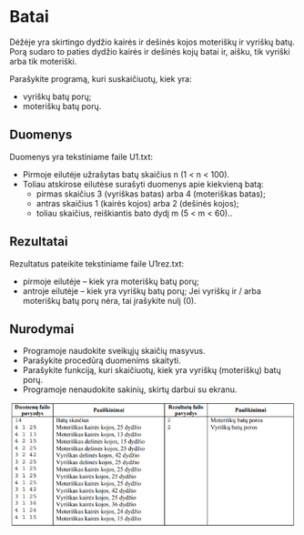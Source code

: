 # Batai
Dėžėje yra skirtingo dydžio kairės ir dešinės kojos moteriškų ir vyriškų batų. Porą sudaro to paties
dydžio kairės ir dešinės kojų batai ir, aišku, tik vyriški arba tik moteriški.

Parašykite programą, kuri suskaičiuotų, kiek yra:
- vyriškų batų porų;
- moteriškų batų porų.

## Duomenys

Duomenys yra tekstiniame faile U1.txt:
- Pirmoje eilutėje užrašytas batų skaičius n (1 < n < 100).
- Toliau atskirose eilutėse surašyti duomenys apie kiekvieną batą:
  - pirmas skaičius 3 (vyriškas batas) arba 4 (moteriškas batas);
  - antras skaičius 1 (kairės kojos) arba 2 (dešinės kojos);
  - toliau skaičius, reiškiantis bato dydį m (5 < m < 60)..

## Rezultatai

Rezultatus pateikite tekstiniame faile U1rez.txt:
- pirmoje eilutėje – kiek yra moteriškų batų porų;
-  antroje eilutėje – kiek yra vyriškų batų porų; 
Jei vyriškų ir / arba moteriškų batų porų nėra, tai įrašykite nulį (0).

## Nurodymai
- Programoje naudokite sveikųjų skaičių masyvus.
- Parašykite procedūrą duomenims skaityti.
- Parašykite funkciją, kuri skaičiuotų, kiek yra vyriškų (moteriškų) batų porų.
- Programoje nenaudokite sakinių, skirtų darbui su ekranu. 

![img.png](img.png)